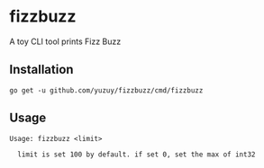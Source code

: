 # fizzbuzz
A toy CLI tool prints Fizz Buzz

## Installation
```
go get -u github.com/yuzuy/fizzbuzz/cmd/fizzbuzz
```

## Usage
```
Usage: fizzbuzz <limit>

  limit is set 100 by default. if set 0, set the max of int32
```
